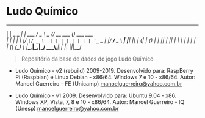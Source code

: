 # Ludo Químico

  _              _          ___        __          _           
 | |   _   _  __| | ___    / _ \ _   _/_/_ __ ___ (_) ___ ___  
 | |  | | | |/ _` |/ _ \  | | | | | | | | '_ ` _ \| |/ __/ _ \ 
 | |__| |_| | (_| | (_) | | |_| | |_| | | | | | | | | (_| (_) |
 |_____\__,_|\__,_|\___/   \__\_\\__,_|_|_| |_| |_|_|\___\___/ 
                                                               
> Repositório da base de dados do jogo Ludo Químico


* Ludo Químico - v2 (rebuild) 2009-2019.
Desenvolvido para:
RaspBerry Pi (Raspbian) e Linux Debian - x86/64.
Windows 7 e 10 - x86/64.
Autor: Manoel Guerreiro - FE (Unicamp)
manoelguerreiro@yahoo.com.br


* Ludo Químico - v1 2009.
Desenvolvido para:
Ubuntu 9.04 - x86.
Windows XP, Vista, 7, 8 e 10 - x86/64.
Autor: Manoel Guerreiro - IQ (Unesp)
manoelguerreiro@yahoo.com.br


